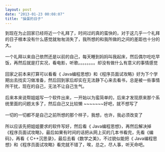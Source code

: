 ```yaml
---
layout: post
date: "2013-01-23 00:08:07"
title: "操蛋的日子"
---
```

到现在为止回家已经将近一个礼拜了，时间过的真的蛮快的，对于这几乎一个礼拜的日子根本没有什么感觉就匆匆消失了，我所想的和我所做的之间的差距也十分的大。  
<br>
一个礼拜以来自己依然还是以前的自己，每天睡到妈妈叫我起床，然后偶尔吃吃早饭，再然后就是打实况，看电影，听歌。。。。。。。。却没有做什么有意义的事情感觉  
<br>
回家之前本来打算可以看看《 Java编程思想》和《程序员面试攻略》好为下个学期出去找实习做准备，然后回到家后却实在无法静下心来去看书，总是被一些事情所干扰，现在的自己，无法不让自己生气。  
<br>
后来本来说帮姐姐写一个软件出来，一开始以为蛮简单的，后来才发现原来那个系统里面的问题太多了，然后自己又比较懒 ~~~~~~~好吧，就不想写了  
<br>
一切的一切都不是自己之前所想的那个样子，我想，也许，我必须改变了  
<br>
所以应该先把姐姐要求的软件写好，然后看《 Java编程思想》，再然后解决掉《程序员面试攻略》，最后如果有时间的话把从网上买的几本书看完，先看《编码》，再看《 C++沉思录》，最后去看《数学之美》，不过貌似能把《 Java编程思想》和《程序员面试攻略》看完就不错了，唉，总之，尽人事，听天命吧。
